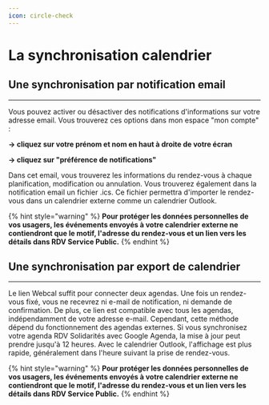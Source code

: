 ```yaml
---
icon: circle-check
---
```


# La synchronisation calendrier

## **Une synchronisation par notification email**

***

Vous pouvez activer ou désactiver des notifications d'informations sur votre adresse email. Vous trouverez ces options dans mon espace "mon compte" :&#x20;

**→ cliquez sur votre prénom et nom en haut à droite de votre écran**

**→ cliquez sur "préférence de notifications"**&#x20;

Dans cet email, vous trouverez les informations du rendez-vous à chaque planification, modification ou annulation. Vous trouverez également dans la notification email un fichier .ics. Ce fichier permettra d'importer le rendez-vous dans un calendrier externe comme un calendrier Outlook.&#x20;

{% hint style="warning" %}
**Pour protéger les données personnelles de vos usagers, les événements envoyés à votre calendrier externe ne contiendront que le motif, l'adresse du rendez-vous et un lien vers les détails dans RDV Service Public.**&#x20;
{% endhint %}

## **Une synchronisation par export de calendrier**

***

Le lien Webcal suffit pour connecter deux agendas. Une fois un rendez-vous fixé, vous ne recevrez ni e-mail de notification, ni demande de confirmation. De plus, ce lien est compatible avec tous les agendas, indépendamment de votre adresse e-mail. Cependant, cette méthode dépend du fonctionnement des agendas externes. Si vous synchronisez votre agenda RDV Solidarités avec Google Agenda, la mise à jour peut prendre jusqu'à 12 heures. Avec le calendrier Outlook, l'affichage est plus rapide, généralement dans l'heure suivant la prise de rendez-vous.

{% hint style="warning" %}
**Pour protéger les données personnelles de vos usagers, les événements envoyés à votre calendrier externe ne contiendront que le motif, l'adresse du rendez-vous et un lien vers les détails dans RDV Service Public.**&#x20;
{% endhint %}

